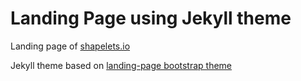 # Landing Page using Jekyll theme

Landing page of [shapelets.io](https://shapelets.github.io)

Jekyll theme based on [landing-page bootstrap theme ](http://startbootstrap.com/templates/landing-page/)


